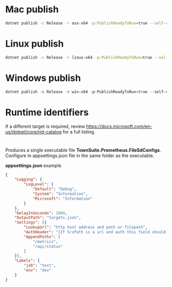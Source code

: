 

# Mac publish
```bash
dotnet publish -c Release -r osx-x64 -p:PublishReadyToRun=true --self-contained true -p:PublishSingleFile=true -p:EnableCompressionInSingleFile=true
```

# Linux publish
```bash
dotnet publish -c Release -r linux-x64 -p:PublishReadyToRun=true --self-contained true -p:PublishSingleFile=true -p:EnableCompressionInSingleFile=true
```

# Windows publish
```powershell
dotnet publish -c Release -r win-x64 -p:PublishReadyToRun=true --self-contained true -p:PublishSingleFile=true -p:EnableCompressionInSingleFile=true
```

# Runtime identifiers
If a different target is required, review https://docs.microsoft.com/en-us/dotnet/core/rid-catalog for a full listing.

# 

Produces a single executable file __TownSuite.Prometheus.FileSdConfigs__.   Configure in appsettings.json file in the same folder as the executable.

__appsettings.json__ example
```json
{
    "Logging": {
        "LogLevel": {
            "Default": "Debug",
            "System": "Information",
            "Microsoft": "Information"
        }
    },
    "DelayInSeconds": 1800,
    "OutputPath": "targets.json",
    "Settings": [{
        "LookupUrl": "http host address and path or filepath",
        "AuthHeader": "[If SrcPath is a url and auth this field should be set to basic auth or a bearer token]",
        "AppendPaths": [
            "/metrics",
            "/api/status"
        ]
    }],
    "Labels": {
        "job": "test",
        "env": "dev"
    }
}
```
